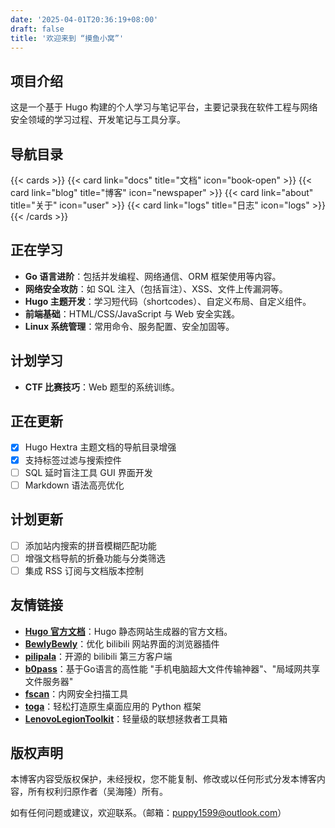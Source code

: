 ```yaml
---
date: '2025-04-01T20:36:19+08:00'
draft: false
title: '欢迎来到 “摸鱼小窝”'
---
```


## 项目介绍

这是一个基于 Hugo 构建的个人学习与笔记平台，主要记录我在软件工程与网络安全领域的学习过程、开发笔记与工具分享。

## 导航目录

{{< cards >}}
{{< card link="docs" title="文档" icon="book-open" >}}
{{< card link="blog" title="博客" icon="newspaper" >}}
{{< card link="about" title="关于" icon="user" >}}
{{< card link="logs" title="日志" icon="logs" >}}
{{< /cards >}}

## 正在学习

- **Go 语言进阶**：包括并发编程、网络通信、ORM 框架使用等内容。
- **网络安全攻防**：如 SQL 注入（包括盲注）、XSS、文件上传漏洞等。
- **Hugo 主题开发**：学习短代码（shortcodes）、自定义布局、自定义组件。
- **前端基础**：HTML/CSS/JavaScript 与 Web 安全实践。
- **Linux 系统管理**：常用命令、服务配置、安全加固等。

## 计划学习

- **CTF 比赛技巧**：Web 题型的系统训练。

## 正在更新

- [x] Hugo Hextra 主题文档的导航目录增强
- [x] 支持标签过滤与搜索控件
- [ ] SQL 延时盲注工具 GUI 界面开发
- [ ] Markdown 语法高亮优化

## 计划更新

- [ ] 添加站内搜索的拼音模糊匹配功能
- [ ] 增强文档导航的折叠功能与分类筛选
- [ ] 集成 RSS 订阅与文档版本控制

## 友情链接

- **[Hugo 官方文档](https://gohugo.io/documentation/)**：Hugo 静态网站生成器的官方文档。
- **[BewlyBewly](https://github.com/BewlyBewly/BewlyBewly)**：优化 bilibili 网站界面的浏览器插件
- **[pilipala](https://github.com/guozhigq/pilipala)**：开源的 bilibili 第三方客户端
- **[b0pass](https://github.com/bitepeng/b0pass)**：基于Go语言的高性能 "手机电脑超大文件传输神器"、"局域网共享文件服务器"
- **[fscan](https://github.com/shadow1ng/fscan)**：内网安全扫描工具
- **[toga](https://github.com/beeware/toga)**：轻松打造原生桌面应用的 Python 框架
- **[LenovoLegionToolkit](https://github.com/BartoszCichecki/LenovoLegionToolkit)**：轻量级的联想拯救者工具箱

## 版权声明

本博客内容受版权保护，未经授权，您不能复制、修改或以任何形式分发本博客内容，所有权利归原作者（吴海隆）所有。

如有任何问题或建议，欢迎联系。（邮箱：puppy1599@outlook.com）